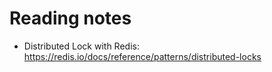 # Reading notes
- Distributed Lock with Redis: https://redis.io/docs/reference/patterns/distributed-locks